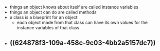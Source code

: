 - things an object knows about itself are called instance variables
- things an object can do are called methods
- a class is a blueprint for an object
	- each object made from that class can have its own values for the instance variables of that class
- ((624878f3-109a-458c-9c03-4bb2a5157dc7))
	-